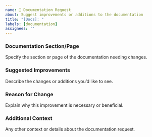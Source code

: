 ```yaml
---
name: 📄 Documentation Request
about: Suggest improvements or additions to the documentation
title: "[Docs]: "
labels: [documentation]
assignees: ''
---
```


### Documentation Section/Page
Specify the section or page of the documentation needing changes.

### Suggested Improvements
Describe the changes or additions you’d like to see.

### Reason for Change
Explain why this improvement is necessary or beneficial.

### Additional Context
Any other context or details about the documentation request.
